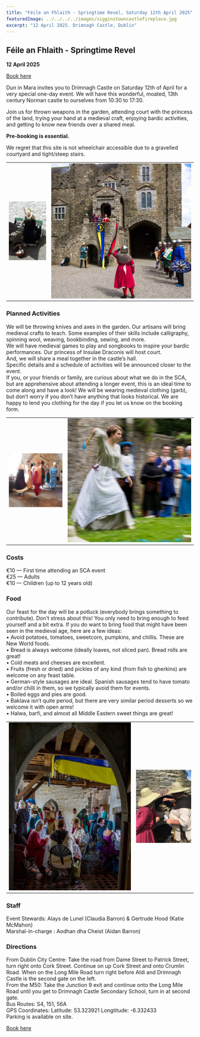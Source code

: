 ```yaml
---
title: "Féile an Fhlaith - Springtime Revel, Saturday 12th April 2025"
featuredImage: ../../../../images/sigginstowncastlefireplace.jpg
excerpt: "12 April 2025. Drimnagh Castle, Dublin"
---
```


## Féile an Fhlaith - Springtime Revel

**12 April 2025**

<div class="text-center m-4">
  <a class="btn btn-warning shadow m-2 w-50" href="https://fienta.com/springtimerevel"><i class="fas fa-ticket-alt me-1 m"></i> Book here</a><br />
</div>

Dun in Mara invites you to Drimnagh Castle on Saturday 12th of April for a very special one-day event. We will have this wonderful, moated, 13th century Norman castle to ourselves from 10:30 to 17:30.

Join us for thrown weapons in the garden, attending court with the princess of the land, trying your hand at a medieval craft, enjoying bardic activities, and getting to know new friends over a shared meal.

**Pre-booking is essential.** 

We regret that this site is not wheelchair accessible due to a gravelled courtyard and tight/steep stairs.

<table align="center">
<tr>
<td><img src="../../../images/drimnagh/faf1.jpg"></td>
<td><img src="../../../images/drimnagh/faf2.jpg"></td>
</tr>
</table>

### Planned Activities

We will be throwing knives and axes in the garden. Our artisans will bring medieval crafts to teach. Some examples of their skills include calligraphy, spinning wool, weaving, bookbinding, sewing, and more.  
We will have medieval games to play and songbooks to inspire your bardic performances. Our princess of Insulae Draconis will host court.  
And, we will share a meal together in the castle’s hall.  
Specific details and a schedule of activities will be announced closer to the event.  
If you, or your friends or family, are curious about what we do in the SCA, but are apprehensive about attending a longer event, this is an ideal time to come along and have a look! We will be wearing medieval clothing (garb), but don’t worry if you don’t have anything that looks historical. We are happy to lend you clothing for the day if you let us know on the booking form. 

<table align="center">
<tr>
<td><img src="../../../images/drimnagh/faf3.jpg"></td>
<td><img src="../../../images/drimnagh/faf4.jpg"></td>
</tr>
</table>

### Costs

€10 — First time attending an SCA event  
€25 — Adults   
€10 — Children (up to 12 years old)  

### Food

Our feast for the day will be a potluck (everybody brings something to contribute). Don’t stress about this! You only need to bring enough to feed yourself and a bit extra. If you do want to bring food that might have been seen in the medieval age, here are a few ideas:  
•	Avoid potatoes, tomatoes, sweetcorn, pumpkins, and chillis. These are New World foods.  
•	Bread is always welcome (ideally loaves, not sliced pan). Bread rolls are great!  
•	Cold meats and cheeses are excellent.  
•	Fruits (fresh or dried) and pickles of any kind (from fish to gherkins) are welcome on any feast table.  
•	German-style sausages are ideal. Spanish sausages tend to have tomato and/or chilli in them, so we typically avoid them for events.  
•	Boiled eggs and pies are good.  
•	Baklava isn’t quite period, but there are very similar period desserts so we welcome it with open arms!  
•	Halwa, barfi, and almost all Middle Eastern sweet things are great!  

<table align="center">
<tr>
<td><img src="../../../images/drimnagh/faf5.jpg"></td>
<td><img src="../../../images/drimnagh/faf6.jpg"></td>
</tr>
</table>

### Staff

Event Stewards: Alays de Lunel (Claudia Barron) & Gertrude Hood (Katie McMahon)  
Marshal-in-charge : Aodhan dha Cheist (Aidan Barron)  

### Directions

From Dublin City Centre: Take the road from Dame Street to Patrick Street, turn right onto Cork Street. Continue on up Cork Street and onto Crumlin Road. When on the Long Mile Road turn right before Aldi and Drimnagh Castle is the second gate on the left.  
From the M50: Take the Junction 9 exit and continue onto the Long Mile Road until you get to Drimnagh Castle Secondary School, turn in at second gate.  
Bus Routes: S4, 151, 56A  
GPS Coordinates: Latitude: 53.323921 Longtitude: -6.332433  
Parking is available on site.  


<div class="text-center m-4">
  <a class="btn btn-warning shadow m-2 w-50" href="https://fienta.com/springtimerevel"><i class="fas fa-ticket-alt me-1 m"></i> Book here</a><br />
</div>